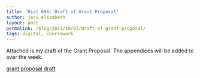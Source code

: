 ```yaml
---
title: 'Hist 696: Draft of Grant Proposal'
author: jeri.elizabeth
layout: post
permalink: /blog/2011/10/03/draft-of-grant-proposal/
tags: digital, coursework
---
```

Attached is my draft of the Grant Proposal. The appendices will be added to over the week.

[grant proposal draft][1]

 [1]: http://sandbox.jeriwieringa.com/wp-content/uploads/2011/10/grant-proposal-draft.pdf